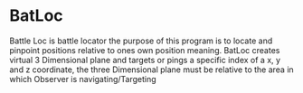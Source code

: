 # BatLoc
Battle Loc is battle locator the purpose of this program is to locate and pinpoint positions relative to ones own position meaning. BatLoc creates virtual 3 Dimensional plane and targets or pings a specific index of a x, y and z coordinate, the three Dimensional plane must be relative to the area in which Observer is navigating/Targeting

